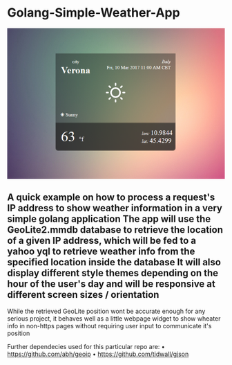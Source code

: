 # Golang-Simple-Weather-App

<img align="middle" src="screenshots/screen2.png" alt="screenshot">


A quick example on how to process a request's IP address to show weather information in a very simple golang application
The app will use the GeoLite2.mmdb database to retrieve the location of a given IP address, which will be fed to a yahoo yql to retrieve weather info from the specified location inside the database
It will also display different style themes depending on the hour of the user's day and will be responsive at different screen sizes / orientation
------
While the retrieved GeoLite position wont be accurate enough for any serious project, it behaves well as a little webpage widget to show wheater info in non-https pages without requiring user input to communicate it's position


Further dependecies used for this particular repo are:
• https://github.com/abh/geoip
• https://github.com/tidwall/gjson
